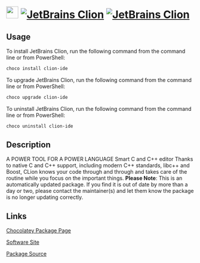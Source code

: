 ﻿# <img src="https://cdn.jsdelivr.net/gh/mkevenaar/chocolatey-packages@05282da8fb86d53634363900131ef66e316ea144/icons/clion-ide.png" width="32" height="32"/> [![JetBrains Clion](https://img.shields.io/chocolatey/v/clion-ide.svg?label=JetBrains+Clion)](https://chocolatey.org/packages/clion-ide) [![JetBrains Clion](https://img.shields.io/chocolatey/dt/clion-ide.svg)](https://chocolatey.org/packages/clion-ide)

## Usage
To install JetBrains Clion, run the following command from the command line or from PowerShell:
```powershell
choco install clion-ide
```

To upgrade JetBrains Clion, run the following command from the command line or from PowerShell:
```powershell
choco upgrade clion-ide
```

To uninstall JetBrains Clion, run the following command from the command line or from PowerShell:
```powershell
choco uninstall clion-ide
```

## Description
A POWER TOOL FOR A POWER LANGUAGE
Smart C and C++ editor
Thanks to native C and C++ support, including modern C++ standards, libc++ and Boost, CLion knows your code through and through and takes care of the routine while you focus on the important things.
**Please Note**: This is an automatically updated package. If you find it is
out of date by more than a day or two, please contact the maintainer(s) and
let them know the package is no longer updating correctly.


## Links
[Chocolatey Package Page](https://chocolatey.org/packages/clion-ide)

[Software Site](https://www.jetbrains.com/clion/)

[Package Source](https://github.com/mkevenaar/chocolatey-packages/tree/master/automatic/clion-ide)

